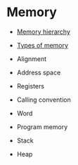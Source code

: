 # Memory

- [Memory hierarchy](01_memory-hierarchy.md)
- [Types of memory](02_memory-types.md)

- Alignment
- Address space
- Registers
- Calling convention
- Word
- Program memory
- Stack
- Heap
